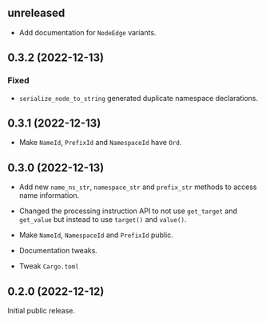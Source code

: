 ## unreleased

- Add documentation for `NodeEdge` variants.

## 0.3.2 (2022-12-13)

### Fixed

- `serialize_node_to_string` generated duplicate namespace declarations.

## 0.3.1 (2022-12-13)

- Make `NameId`, `PrefixId` and `NamespaceId` have `Ord`.

## 0.3.0 (2022-12-13)

- Add new `name_ns_str`, `namespace_str` and `prefix_str` methods to access
  name information.

- Changed the processing instruction API to not use `get_target` and
  `get_value` but instead to use `target()` and `value()`.

- Make `NameId`, `NamespaceId` and `PrefixId` public.

- Documentation tweaks.

- Tweak `Cargo.toml`

## 0.2.0 (2022-12-12)

Initial public release.
